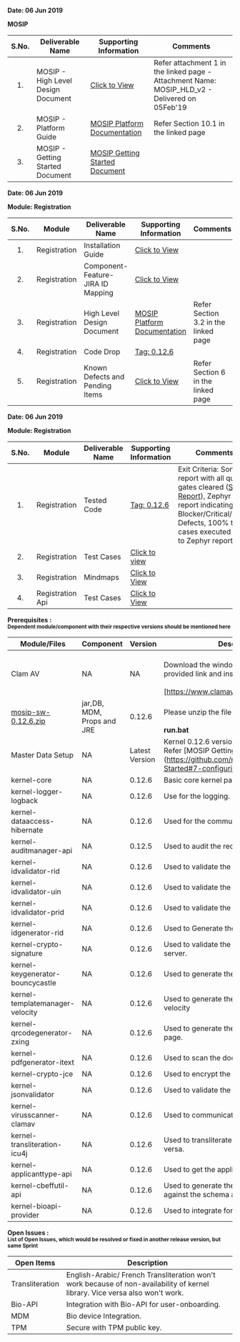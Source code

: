 **Date: 06 Jun 2019** 

**MOSIP**

|**S.No.**| **Deliverable Name**| **Supporting Information**|**Comments**|
|:------:|-----|---|---|
|1.|MOSIP - High Level Design Document|[Click to View](Deliverables---Attachments)|Refer attachment 1 in the linked page - Attachment Name: MOSIP_HLD_v2 - Delivered on 05Feb'19|
|2.|MOSIP - Platform Guide|[MOSIP Platform Documentation](Platform-Documentation)|Refer Section 10.1 in the linked page|
|3.|MOSIP - Getting Started Document|[MOSIP Getting Started Document](https://github.com/mosip/mosip/wiki/Getting-Started)|


**Date: 06 Jun 2019**

**Module: Registration**

|**S.No.**|**Module**|**Deliverable Name**| **Supporting Information**|**Comments**|
|:------:|-----|---|---|---|
|1.|Registration|Installation Guide| [Click to View](https://github.com/mosip/mosip/wiki/Registration-Client-Setup)
|2.|Registration|Component-Feature-JIRA ID Mapping|[Click to View](https://github.com/mosip/mosip/wiki/Component-Feature-ID-JIRA-ID-Mapping#9-registration-)|
|3.|Registration|High Level Design Document|[MOSIP Platform Documentation](https://github.com/mosip/mosip/wiki/Platform-Documentation#32-registration-services-)|Refer Section 3.2 in the linked page|
|4.|Registration|Code Drop|[Tag: 0.12.6](/mosip/mosip/releases/tag/0.12.6)||
|5.|Registration|Known Defects and Pending Items|[Click to View](Deliverables---Attachments)|Refer Section 6 in the linked page|

**Date: 06 Jun 2019**

**Module: Registration**

|**S.No.**|**Module**|**Deliverable Name**| **Supporting Information**|**Comments**|
|:------:|-----|---|---|---|
|1.|Registration|Tested Code|[Tag: 0.12.6](/mosip/mosip/releases/tag/0.12.6)|Exit Criteria: Sonar report with all quality gates cleared ([Sonar Report](//104.215.158.154:9000/dashboard?id=io.mosip.preregistration%3Apre-registration-parent)), Zephyr report indicating: No Blocker/Critical/Major Defects, 100% test cases executed (link to Zephyr report)|
|2.|Registration|Test Cases|[Click to view](//mosipid.atlassian.net/projects/MOS?version.id=10016&cycle.id=3ecb8208-a6f8-4ce0-9c07-1b87e1842e97&selectedItem=com.thed.zephyr.je__project-centric-view-tests-page&testsTab=test-cycles-tab)||
|3.|Registration|Mindmaps|[Click to View](/mosip/mosip/tree/master/docs/testing/Registration%20Client/Mindmaps)|
|4.|Registration Api|Test Cases|[Click to View](https://github.com/mosip/mosip/blob/master/docs/testing/Registration%20Client/Mindmaps/Reg_Client_NonBio_Integration_TestCases.xlsx)|

**Prerequisites : <br><sub>Dependent module/component with their respective versions should be mentioned here</sub></br>**  

|**Module/Files**|**Component**|**Version**|**Description (If any)**|
|-----|-------------|----------------|--------------|
|Clam AV |NA|NA|<br>Download the windows clam av antivirus by provided link and install the s\w.</br> <br>[https://www.clamav.net/downloads#otherversions]</br>|
|[mosip-sw-0.12.6.zip](https://devops.mosip.io/artifactory/libs-release/io/mosip/registration/registration-client/0.12.6/)|jar,DB, MDM, Props and JRE|0.12.6|<br>Please unzip the file and execute the run.bat</br><br> **run.bat**</br>|
|Master Data Setup |NA|Latest Version|Kernel 0.12.6 version of DB scripts can be used. Refer [MOSIP Getting Started doc.] (https://github.com/mosip/mosip/wiki/Getting-Started#7-configuring-mosip-).|
|kernel-core|NA|0.12.6|Basic core kernel packages.|
|kernel-logger-logback|NA|0.12.6|Use for the logging.|
|kernel-dataaccess-hibernate|NA|0.12.6|Used for the communicating to the DB.|
|kernel-auditmanager-api|NA|0.12.5|Used to audit the records into the DB|
|kernel-idvalidator-rid|NA|0.12.6|Used to validate the RID format.|
|kernel-idvalidator-uin|NA|0.12.6|Used to validate the UIN format|
|kernel-idvalidator-prid|NA|0.12.6|Used to validate the PRID format|
|kernel-idgenerator-rid|NA|0.12.6|Used to Generate the RID.|
|kernel-crypto-signature|NA|0.12.6|Used to validate the signature response from server.|
|kernel-keygenerator-bouncycastle|NA|0.12.6|Used to generate the key pair for AES -256.|
|kernel-templatemanager-velocity|NA|0.12.6|Used to generate the template manager using the velocity|
|kernel-qrcodegenerator-zxing|NA|0.12.6|Used to generate the QR code in acknowledgment page.|
|kernel-pdfgenerator-itext|NA|0.12.6|Used to scan the document in PDF format.|
|kernel-crypto-jce|NA|0.12.6|Used to encrypt the packet information|
|kernel-jsonvalidator|NA|0.12.6|Used to validate the JSON.|
|kernel-virusscanner-clamav|NA|0.12.6|Used to communicate to the Antivirus Clam AV|
|kernel-transliteration-icu4j|NA|0.12.6|Used to transliterate the Arabic to French and vice versa.|
|kernel-applicanttype-api|NA|0.12.6|Used to get the applicant types |
|kernel-cbeffutil-api|NA|0.12.6|Used to generate the CBEFF file and validate against the schema also.|
|kernel-bioapi-provider|NA|0.12.6|Used to integrate for the user-onboarding.|

**Open Issues : <br><sub>List of Open Issues, which would be resolved or fixed in another release version, but same Sprint</sub></br>**  

|Open Items|Description
|-----------------|----------------------
Transliteration|English-Arabic/ French Transliteration  won't work because of non-availability of kernel library. Vice versa also won't work.
Bio-API|Integration with Bio-API for user-onboarding.
MDM | Bio device Integration. 
TPM | Secure with TPM public key.  

